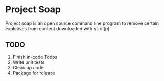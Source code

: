 # Project Soap

Project soap is an open source command line program to remove certain expletives from content downloaded with yt-dl(p).

## TODO

1. Finish in-code Todos
2. Write unit tests
3. Clean up code
4. Package for release


